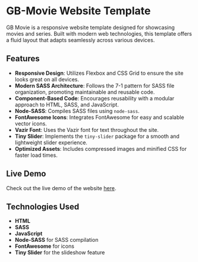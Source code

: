# GB-Movie Website Template

GB Movie is a responsive website template designed for showcasing movies and series. Built with modern web technologies, this template offers a fluid layout that adapts seamlessly across various devices.

## Features

- **Responsive Design**: Utilizes Flexbox and CSS Grid to ensure the site looks great on all devices.
- **Modern SASS Architecture**: Follows the 7-1 pattern for SASS file organization, promoting maintainable and reusable code.
- **Component-Based Code**: Encourages reusability with a modular approach to HTML, SASS, and JavaScript.
- **Node-SASS**: Compiles SASS files using `node-sass`.
- **FontAwesome Icons**: Integrates FontAwesome for easy and scalable vector icons.
- **Vazir Font**: Uses the Vazir font for text throughout the site.
- **Tiny Slider**: Implements the `tiny-slider` package for a smooth and lightweight slider experience.
- **Optimized Assets**: Includes compressed images and minified CSS for faster load times.

## Live Demo

Check out the live demo of the website [here](https://gb-movie.netlify.app/).

## Technologies Used

- **HTML**
- **SASS**
- **JavaScript**
- **Node-SASS** for SASS compilation
- **FontAwesome** for icons
- **Tiny Slider** for the slideshow feature
